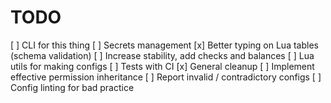 # TODO

[ ] CLI for this thing
[ ] Secrets management
[x] Better typing on Lua tables (schema validation)
[ ] Increase stability, add checks and balances
[ ] Lua utils for making configs
[ ] Tests with CI
[x] General cleanup
[ ] Implement effective permission inheritance
[ ] Report invalid / contradictory configs
[ ] Config linting for bad practice